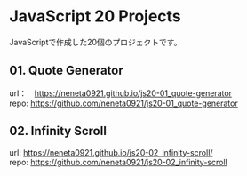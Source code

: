 # JavaScript 20 Projects
JavaScriptで作成した20個のプロジェクトです。

## 01. Quote Generator
url：　https://neneta0921.github.io/js20-01_quote-generator <br>
repo: https://github.com/neneta0921/js20-01_quote-generator

## 02. Infinity Scroll
url: https://neneta0921.github.io/js20-02_infinity-scroll/<br>
repo: https://github.com/neneta0921/js20-02_infinity-scroll
